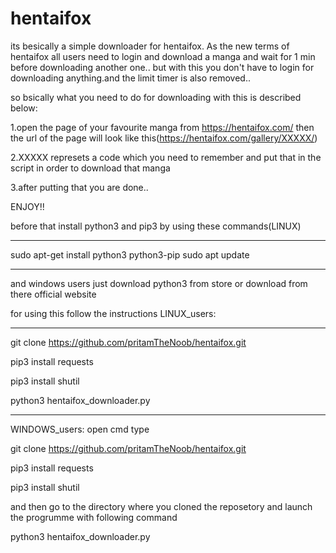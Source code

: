 # hentaifox
its besically a simple downloader for hentaifox. As the new terms of hentaifox all users need to login and download a manga and wait for 1 min before downloading another one.. but with this you don't have to login for downloading anything.and the limit timer is also removed..

so bsically what you need to do for downloading with this is described below:

1.open the page of your favourite manga from https://hentaifox.com/ then the url of the page will look like this(https://hentaifox.com/gallery/XXXXX/)

2.XXXXX represets a code which you need to remember and put that in the script in order to download that manga

3.after putting that you are done..

ENJOY!!


before that install python3 and pip3 by using these commands(LINUX)
_______________________________________________________________
sudo apt-get install python3 python3-pip
sudo apt update
_______________________________________________________________
and windows users just download python3 from store or download from there official website

for using this follow the instructions
LINUX_users:
______________________________________________________

git clone https://github.com/pritamTheNoob/hentaifox.git

pip3 install requests

pip3 install shutil

python3 hentaifox_downloader.py
__________________________________________________

WINDOWS_users:
open cmd type

git clone https://github.com/pritamTheNoob/hentaifox.git

pip3 install requests

pip3 install shutil

and then go to the directory where you cloned the reposetory and launch the progrumme with following command

python3 hentaifox_downloader.py
